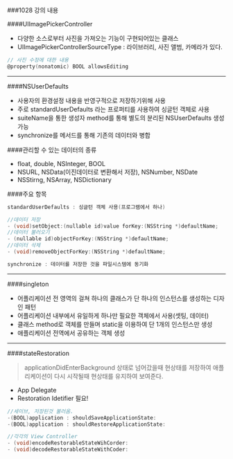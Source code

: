 ###1028 강의 내용

####UIImagePickerController

- 다양한 소스로부터 사진을 가져오는 기능이 구현되어있는 클래스
- UIImagePickerControllerSourceType : 라이브러리, 사진 앨범, 카메라가 있다.

```objectivec
// 사진 수정에 대한 내용
@property(nonatomic) BOOL allowsEditing
```

--------

####NSUserDefaults

- 사용자의 환경설정 내용을 반영구적으로 저장하기위해 사용
- 주로 standardUserDefaults 라는 프로퍼티를 사용하여 싱글턴 객체로 사용
- suiteName을 통한 생성자 method를 통해 별도의 분리된 NSUserDefaults 생성 가능
- synchronize를 메서드를 통해 기존의 데이터와 병합

####관리할 수 있는 데이터의 종류

- float, double, NSInteger, BOOL
- NSURL, NSData(이진데이터로 변환해서 저장), NSNumber, NSDate
- NSStirng, NSArray, NSDictionary

####주요 항목

```objectivec
standardUserDefaults : 싱글턴 객체 사용(프로그램에서 하나)

//데이터 저장
- (void)setObject:(nullable id)value forKey:(NSString *)defaultName; 
//데이터 불러오기
- (nullable id)objectForKey:(NSString *)defaultName;
//데이터 삭제 
- (void)removeObjectForKey:(NSString *)defaultName; 

synchronize : 데이터를 저장한 것을 파일시스템에 동기화
```

-------------

####singleton

- 어플리케이션 전 영역의 걸쳐 하나의 클래스가 단 하나의 인스턴스를 생성하는 디자인 패턴
- 어플리케이션 내부에서 유일하게 하나만 필요한 객체에서 사용(셋팅, 데이터)
- 클래스 method로 객체를 만들며 static을 이용하여 단 1개의 인스턴스만 생성
- 애플리케이션 전역에서 공유하는 객체 생성

---------------

####stateRestoration

>applicationDidEnterBackground 상태로 넘어갔을때 현상태를 저장하여 애플리케이션이 다시 시작될때 현상태를 유지하여 보여준다.

- App Delegate
- Restoration Idetifier 필요!
```objectivec
//세이브, 저장된것 불러옴.
-(BOOL)application : shouldSaveApplicationState:
-(BOOL)application : shouldRestoreApplicationState:

//각각의 View Controller
- (void)encodeRestorableStateWihCorder:
- (void)decodeRestorableStateWithCoder:
```
